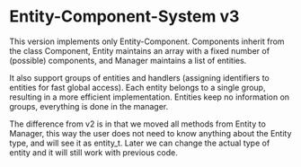 # Entity-Component-System v3

This version implements only Entity-Component. Components inherit from the class Component, Entity maintains an array with a fixed number of (possible) components, 
and Manager maintains a list of entities. 

It also support groups of entities and handlers (assigning identifiers to entities for fast global access). 
Each entity belongs to a single group, resulting in a more efficient implementation. Entities keep no information on groups, everything is done in the manager.

The difference from v2 is in that we moved all methods from Entity to Manager, this way the user does not need to know anything about the Entity type, 
and will see it as entity_t. Later we can change the actual type of entity and it will still work with previous code.

